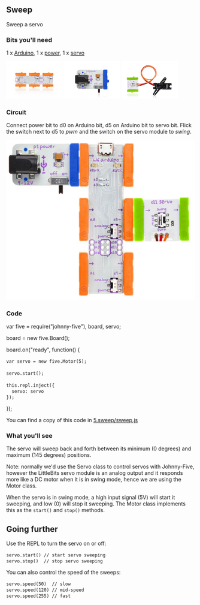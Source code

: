 ## Sweep

Sweep a servo

### Bits you'll need

1 x [Arduino](http://littlebits.cc/bits/arduino), 1 x [power](http://littlebits.cc/bits/littlebits-power), 1 x [servo](http://littlebits.cc/bits/servo)

![image](../images/arduino.jpg)
![image](../images/power.jpg)
![image](../images/servo.jpg)


### Circuit

Connect power bit to d0 on Arduino bit, d5 on Arduino bit to servo bit. Flick the switch next to d5 to _pwm_ and the switch on the servo module to _swing_.

![image](../images/sweep.jpg)

### Code

  var five = require("johnny-five"), 
    board, servo;

  board = new five.Board();

  board.on("ready", function() {

    var servo = new five.Motor(5);

    servo.start();

    this.repl.inject({
      servo: servo
    });
    
  });

You can find a copy of this code in [5.sweep/sweep.js](./sweep.js)


### What you'll see

The servo will sweep back and forth between its minimum (0 degrees) and maximum (145 degrees) positions.

Note: normally we'd use the Servo class to control servos with Johnny-Five, however the LittleBits servo module is an analog output and it responds more like a DC motor when it is in swing mode, hence we are using the Motor class.

When the servo is in swing mode, a high input signal (5V) will start it sweeping, and low (0) will stop it sweeping. The Motor class implements this as the `start()` and `stop()` methods.


## Going further

Use the REPL to turn the servo on or off:

    servo.start() // start servo sweeping
    servo.stop()  // stop servo sweeping

You can also control the speed of the sweeps:

    servo.speed(50)  // slow
    servo.speed(120) // mid-speed
    servo.speed(255) // fast
